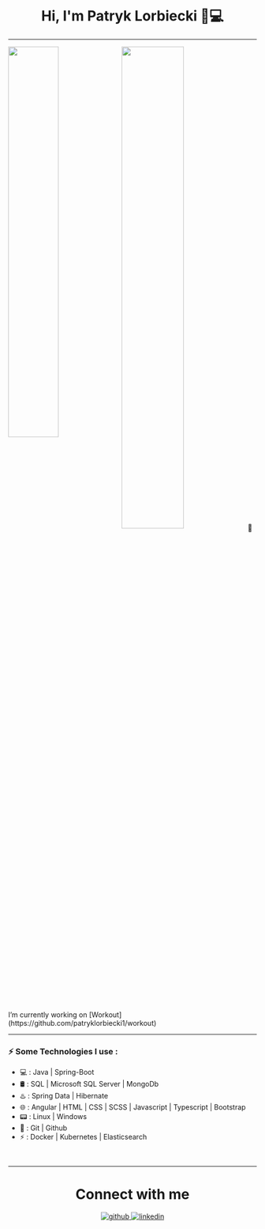 <h1 align="center" width="50"> Hi, I'm Patryk Lorbiecki 👋💻</h1>
<hr/>

 <img align="left" width="45%" height="auto" src="https://github-readme-stats.vercel.app/api/top-langs?username=patryklorbiecki1&show_icons=true&locale=en&layout=compact&theme=react&line_height=40" />
   
 <img align="center" width="50%" height="auto" src="https://github-readme-stats-sigma-five.vercel.app/api?username=patryklorbiecki1&show_icons=true&include_all_commits=true&count_private=true&theme=react&line_height=40" />
🔭 I’m currently working on [Workout](https://github.com/patryklorbiecki1/workout)
<hr />

### ⚡ Some Technologies I use  :
- 💻 : Java | Spring-Boot
- 🛢️ : SQL | Microsoft SQL Server | MongoDb
- ♨️ : Spring Data | Hibernate
- 🌐 : Angular | HTML | CSS | SCSS | Javascript | Typescript | Bootstrap
- 📟 : Linux | Windows
- 💽 : Git | Github
- ⚡ : Docker | Kubernetes | Elasticsearch
  

<br/>  
<hr/>
<h1 align="center" width="50"> Connect with me  </h1>
<div align="center">
<a href="https://github.com/patryklorbiecki1" target="_blank">
<img src=https://img.shields.io/badge/github-%2324292e.svg?&style=for-the-badge&logo=github&logoColor=white alt=github style="margin-bottom: 5px;" />

<a href="https://linkedin.com/in/patryklorbiecki" target="_blank">
<img src=https://img.shields.io/badge/linkedin-%231E77B5.svg?&style=for-the-badge&logo=linkedin&logoColor=white alt=linkedin style="margin-bottom: 5px;" />
</a>

  
<!--
**patryklorbiecki1/patryklorbiecki1** is a ✨ _special_ ✨ repository because its `README.md` (this file) appears on your GitHub profile.

Here are some ideas to get you started:

- 🔭 I’m currently working on ...
- 🌱 I’m currently learning ...
- 👯 I’m looking to collaborate on ...
- 🤔 I’m looking for help with ...
- 💬 Ask me about ...
- 📫 How to reach me: ...
- 😄 Pronouns: ...
- ⚡ Fun fact: ...
-->
